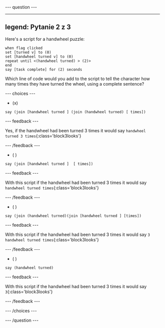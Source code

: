 
--- question ---

---
legend: Pytanie 2 z 3
---

Here's a script for a handwheel puzzle:

```blocks3
when flag clicked
set [turned v] to (0)
set [handwheel turned v] to (0)
repeat until <(handwheel turned) > (2)>
end
say [task complete] for (2) seconds
```

Which line of code would you add to the script to tell the character how many times they have turned the wheel, using a complete sentence?

--- choices ---

- (x)

```blocks3
say (join [handwheel turned ] (join (handwheel turned) [ times])
```

  --- feedback ---

Yes, if the handwheel had been turned 3 times it would say `handwheel turned 3 times`{:class='block3looks'}

  --- /feedback ---

- ( )

```blocks3
say (join [handwheel turned ]  [ times])
```

  --- feedback ---

With this script if the handwheel had been turned 3 times it would say `handwheel turned times`{:class='block3looks'}

  --- /feedback ---

- ( )

```blocks3
say (join (handwheel turned)(join [handwheel turned ] [times])
```

  --- feedback ---

With this script if the handwheel had been turned 3 times it would say `3 handwheel turned times`{:class='block3looks'}

  --- /feedback ---

- ( )

```blocks3
say (handwheel turned)
```
  --- feedback ---

With this script if the handwheel had been turned 3 times it would say `3`{:class='block3looks'}

  --- /feedback ---

--- /choices ---

--- /question ---
